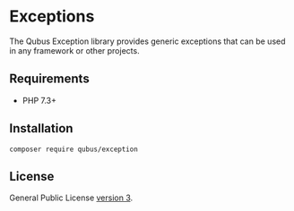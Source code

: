 # Exceptions
The Qubus Exception library provides generic exceptions that can be used in any framework or other projects.

## Requirements
* PHP 7.3+

## Installation
```
composer require qubus/exception
```
## License
General Public License [version 3](http://www.gnu.org/licenses/gpl-3.0.html).
